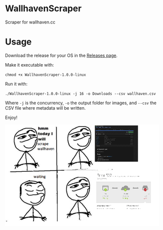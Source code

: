 # WallhavenScraper
Scraper for wallhaven.cc

# Usage

Download the release for your OS in the [Releases page](https://github.com/CorentinB/WallhavenScraper/releases).

Make it executable with:

`chmod +x WallhavenScraper-1.0.0-linux`

Run it with:

`./WallhavenScraper-1.0.0-linux -j 16 -o Downloads --csv wallhaven.csv`

Where `-j` is the concurrency, `-o` the output folder for images, and `--csv` the CSV file where metadata will be written.

Enjoy!

![scrape](scrape.png)
